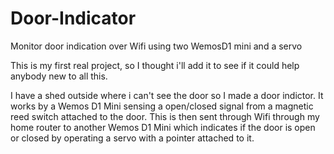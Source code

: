 # Door-Indicator
Monitor door indication over Wifi  using two WemosD1 mini and a servo

This is my first real project, so I thought i'll add it to see if it could help anybody new to all this.

I have a shed outside where i can't see the door so I made a door indictor. It works by a Wemos D1 Mini sensing a open/closed 
signal from a magnetic reed switch attached to the door. This is then sent through Wifi through my home router to another 
Wemos D1 Mini which indicates if the door is open or closed by operating a servo with a pointer attached to it.
